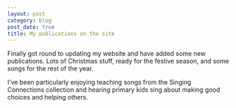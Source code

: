 ```yaml
---
layout: post
category: blog
post_date: true
title: My publications on the site
---
```


Finally got round to updating my website and have added some new publications. Lots of Christmas stuff, ready for the festive season, and some songs for the rest of the year.

I've been particularly enjoying teaching songs from the Singing Connections collection and hearing primary kids sing about making good choices and helping others.